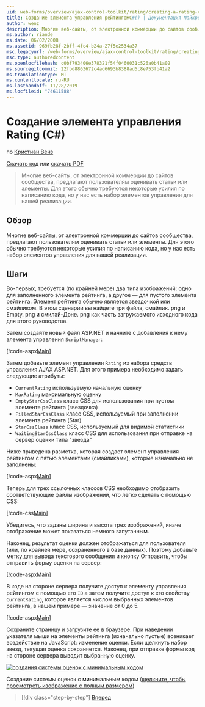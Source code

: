 ```yaml
---
uid: web-forms/overview/ajax-control-toolkit/rating/creating-a-rating-control-cs
title: Создание элемента управления рейтингомC#() | Документация Майкрософт
author: wenz
description: Многие веб-сайты, от электронной коммерции до сайтов сообщества, предлагают пользователям оценивать статьи или элементы. Обычно это требует некоторых усилий при написании кода, но у нас есть...
ms.author: riande
ms.date: 06/02/2008
ms.assetid: 969fb28f-2bff-4fc4-b24a-27f5e2534a37
msc.legacyurl: /web-forms/overview/ajax-control-toolkit/rating/creating-a-rating-control-cs
msc.type: authoredcontent
ms.openlocfilehash: c0bf793406e378321f54f0460031c526a0b41a02
ms.sourcegitcommit: 22fbd8863672c4ad6693b8388ad5c8e753fb41a2
ms.translationtype: MT
ms.contentlocale: ru-RU
ms.lasthandoff: 11/28/2019
ms.locfileid: "74611588"
---
```

# <a name="creating-a-rating-control-c"></a>Создание элемента управления Rating (C#)

по [Кристиан Венз](https://github.com/wenz)

[Скачать код](https://download.microsoft.com/download/9/3/f/93f8daea-bebd-4821-833b-95205389c7d0/rating0.cs.zip) или [скачать PDF](https://download.microsoft.com/download/2/d/c/2dc10e34-6983-41d4-9c08-f78f5387d32b/rating0CS.pdf)

> Многие веб-сайты, от электронной коммерции до сайтов сообщества, предлагают пользователям оценивать статьи или элементы. Для этого обычно требуются некоторые усилия по написанию кода, но у нас есть набор элементов управления для нашей реализации.

## <a name="overview"></a>Обзор

Многие веб-сайты, от электронной коммерции до сайтов сообщества, предлагают пользователям оценивать статьи или элементы. Для этого обычно требуются некоторые усилия по написанию кода, но у нас есть набор элементов управления для нашей реализации.

## <a name="steps"></a>Шаги

Во-первых, требуется (по крайней мере) два типа изображений: одно для заполненного элемента рейтинга, а другое — для пустого элемента рейтинга. Элемент рейтинга обычно является звездочкой или смайликом. В этом сценарии вы найдете три файла, смайлик. png и Empty. png и смилэй-Доне. png как часть загружаемого исходного кода для этого руководства.

Затем создайте новый файл ASP.NET и начните с добавления к нему элемента управления `ScriptManager`:

[!code-aspx[Main](creating-a-rating-control-cs/samples/sample1.aspx)]

Затем добавьте элемент управления `Rating` из набора средств управления AJAX ASP.NET. Для этого примера необходимо задать следующие атрибуты:

- `CurrentRating` используемую начальную оценку
- `MaxRating` максимальную оценку
- `EmptyStarCssClass` класс CSS для использования при пустом элементе рейтинга (звездочка)
- `FilledStarCssClass` класс CSS, используемый при заполнении элемента рейтинга (Star)
- `StarCssClass` класс CSS, используемый для видимой статистики
- `WaitingStarCssClass` класс CSS для использования при отправке на сервер оценки типа "звезда"

Ниже приведена разметка, которая создает элемент управления рейтингом с пятью элементами (смайликами), которые изначально не заполнены:

[!code-aspx[Main](creating-a-rating-control-cs/samples/sample2.aspx)]

Теперь для трех ссылочных классов CSS необходимо отобразить соответствующие файлы изображений, что легко сделать с помощью CSS:

[!code-css[Main](creating-a-rating-control-cs/samples/sample3.css)]

Убедитесь, что заданы ширина и высота трех изображений, иначе отображение может показаться немного запутанным.

Наконец, результат оценки должен отображаться для пользователя (или, по крайней мере, сохраненного в базе данных). Поэтому добавьте метку для вывода текстового сообщения и кнопку Отправить, чтобы отправить форму оценки на сервер:

[!code-aspx[Main](creating-a-rating-control-cs/samples/sample4.aspx)]

В коде на стороне сервера получите доступ к элементу управления рейтингом с помощью его `ID` а затем получите доступ к его свойству `CurrentRating`, которое является числом выбранных элементов рейтинга, в нашем примере — значение от 0 до 5.

[!code-aspx[Main](creating-a-rating-control-cs/samples/sample5.aspx)]

Сохраните страницу и загрузите ее в браузере. При наведении указателя мыши на элементы рейтинга (изначально пустые) возникает воздействие на JavaScript: изменение оценки. Если щелкнуть набор звезд, текущая оценка сохраняется. Наконец, при отправке формы код на стороне сервера выводит выбранную оценку.

[![создания системы оценок с минимальным кодом](creating-a-rating-control-cs/_static/image2.png)](creating-a-rating-control-cs/_static/image1.png)

Создание системы оценок с минимальным кодом ([щелкните, чтобы просмотреть изображение с полным размером](creating-a-rating-control-cs/_static/image3.png))

> [!div class="step-by-step"]
> [Вперед](creating-a-rating-control-vb.md)
